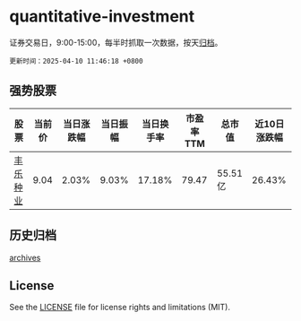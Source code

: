 # quantitative-investment

证券交易日，9:00-15:00，每半时抓取一次数据，按天[归档](archives)。

`更新时间：2025-04-10 11:46:18 +0800`

## 强势股票

|股票|当前价|当日涨跌幅|当日振幅|当日换手率|市盈率TTM|总市值|近10日涨跌幅|
|----|----|----|----|----|----|----|----|
|[丰乐种业](https://xueqiu.com/S/SZ000713)|9.04|2.03%|9.03%|17.18%|79.47|55.51亿|26.43%|

## 历史归档

[archives](archives)

## License

See the [LICENSE](LICENSE) file for license rights and limitations (MIT).